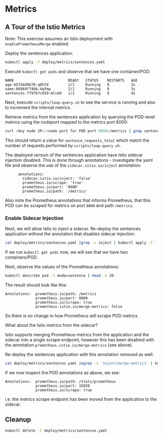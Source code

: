 # Metrics

## A Tour of the Istio Metrics

Note: This exercise assumes an Istio deployment with `enablePrometheusMerge` enabled.

Deploy the sentences application:

```sh
kubectl apply -f deploy/metrics/sentences.yaml
```

Execute `kubectl get pods` and observe that we have one container/POD:

```
NAME                         READY   STATUS    RESTARTS   AGE
age-657d4d9678-q8h7d         1/1     Running   0          3s
name-86969f7468-4qfmp        1/1     Running   0          3s
sentences-779767c659-mlcm9   1/1     Running   0          4s
```

Next, execute `scripts/loop-query.sh` to see the service is running and also to
increment the internal metrics.

Retrieve metrics from the sentences application by querying the POD-level
metrics using the nodeport mapped to the metrics port 8000:

```sh
curl <Any node IP>:<node port for POD port 8000>/metrics | grep sentence_requests_total
```

This should return a value for `sentence_requests_total` which match the number
of requests performed by `scripts/loop-query.sh`.

The deployed version of the sentences application have Istio sidecar injection
disabled. This is done through annotations - investigate the yaml file and
observe the use of the `sidecar.istio.io/inject` annotation:

```
      annotations:
        sidecar.istio.io/inject: 'false'
        prometheus.io/scrape: 'true'
        prometheus.io/port: '8000'
        prometheus.io/path: '/metrics'
```

Also note the Prometheus annotations that informs Prometheus, that this POD can
be scraped for metrics on port `8000` and path `/metrics`.

### Enable Sidecar Injection

Next, we will allow Istio to inject a sidecar. Re-deploy the sentences
application without the annotation that disables sidecar injection:

```sh
cat deploy/metrics/sentences.yaml |grep -v inject | kubectl apply -f -
```

If we run `kubectl get pods` now, we will see that we have two containers/POD.

Next, observe the values of the Prometheus annotations:

```sh
kubectl describe pod -l mode=sentence | head -n 30
```

The result should look like this:

```
Annotations:  prometheus.io/path: /metrics
              prometheus.io/port: 8000
              prometheus.io/scrape: true
              prometheus.istio.io/merge-metrics: false
```

So there is no change in how Prometheus will scrape POD metrics.

What about the Istio metrics from the sidecar?

Istio supports merging Prometheus metrics from the application and the sidecar
into a single scrape endpoint, however this has been disabled with the
annotation `prometheus.istio.io/merge-metrics` (see above).

Re-deploy the sentences application with this annotation removed as well:

```sh
cat deploy/metrics/sentences.yaml |egrep -v 'inject|merge-metrics' | kubectl apply -f -
```

If we now inspect the POD annotations as above, we see:

```
Annotations:  prometheus.io/path: /stats/prometheus
              prometheus.io/port: 15020
              prometheus.io/scrape: true
```

i.e. the metrics scrape endpoint has been moved from the application to the sidecar.









## Cleanup

```sh
kubectl delete -f deploy/metrics/sentences.yaml
```
